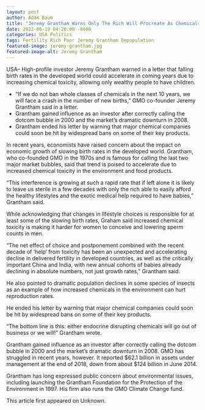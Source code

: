 ```yaml
---
layout: post 
author: Adam Baum 
title: "Jeremy Grantham Warns Only The Rich Will Procreate As Chemicals Leave The Poor Sterile"
date: 2022-06-19 04:20:00 -0600
categories: USA Politics
tags: Fertility Rich Poor Jeremy Grantham Depopulation
featured-image: jeremy-grantham.jpg
featured-image-alt: Jeremy Grantham 
---
```

USA– High-profile investor Jeremy Grantham warned in a letter that falling birth rates in the developed world could accelerate in coming years due to increasing chemical toxicity, allowing only wealthy people to have children.

* “If we do not ban whole classes of chemicals in the next 10 years, we will face a crash in the number of new births,” GMO co-founder Jeremy Grantham said in a letter.
* Grantham gained influence as an investor after correctly calling the dotcom bubble in 2000 and the market’s dramatic downturn in 2008.
* Grantham ended his letter by warning that major chemical companies could soon be hit by widespread bans on some of their key products.

In recent years, economists have raised concern about the impact on economic growth of slowing birth rates in the developed world. Grantham, who co-founded GMO in the 1970s and is famous for calling the last two major market bubbles, said that trend is poised to accelerate due to increased chemical toxicity in the environment and food products.

“This interference is growing at such a rapid rate that if left alone it is likely to leave us sterile in a few decades with only the rich able to easily afford the healthy lifestyles and the exotic medical help required to have babies,” Grantham said.

While acknowledging that changes in lifestyle choices is responsible for at least some of the slowing birth rates, Graham said increased chemical toxicity is making it harder for women to conceive and lowering sperm counts in men.

“The net effect of choice and postponement combined with the recent decade of ‘help’ from toxicity has been an unexpected and accelerating decline in delivered fertility in developed countries, as well as the critically important China and India, with new annual cohorts of babies already declining in absolute numbers, not just growth rates,” Grantham said.

He also pointed to dramatic population declines in some species of insects as an example of how increased chemicals in the environment can hurt reproduction rates.

He ended his letter by warning that major chemical companies could soon be hit by widespread bans on some of their key products.

“The bottom line is this: either endocrine disrupting chemicals will go out of business or we will!” Grantham wrote.

Grantham gained influence as an investor after correctly calling the dotcom bubble in 2000 and the market’s dramatic downturn in 2008. GMO has struggled in recent years, however. It reported $62.1 billion in assets under management at the end of 2018, down from about $124 billion in June 2014.

Grantham has long expressed public concern about environmental issues, including launching the Grantham Foundation for the Protection of the Environment in 1997. His firm also runs the GMO Climate Change fund.

This article first appeared on Unknown. 

<a href="http://thenewworldpost.com/" data-iframely-url></a>
